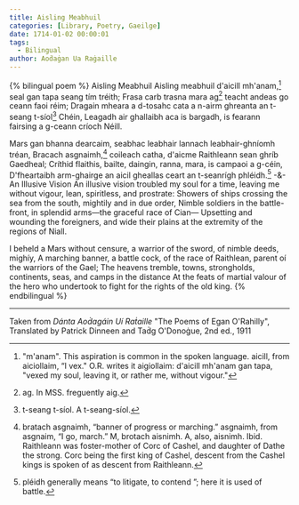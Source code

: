 ```yaml
---
title: Aisling Meabhuil
categories: [Library, Poetry, Gaeilge]
date: 1714-01-02 00:00:01
tags:
  - Bilingual
author: Aoḋaġan Ua Raġaille
---
```


{% bilingual poem %}
Aisling Meabhuil
Aisling meabhuil d'aicill mh'anam,[^1] seal gan tapa seang tím tréith;
Frasa carb trasna mara ag[^2] teacht andeas go ceann faoi réim;
Dragain mheara a d-tosahc cata a n-airm ghreanta an t-seang t-síol[^3] Chéin,
Leagadh air ghallaibh aca is bargadh, is fearann fairsing a g-ceann críoch Néill.

Mars gan bhanna dearcaim, seabhac leabhair lannach leabhair-ghníomh tréan,
Bracach asgnaimh,[^4] coileach catha, d'aicme Raithleann sean ghríb Gaedheal;
Críthid flaithis, bailte, daingin, ranna, mara, is campaoi a g-céin,
D'fheartaibh arm-ghairge an aicil gheallas ceart an t-seanrígh phléidh.[^5]
-&-
An Illusive Vision
An illusive vision troubled my soul for a time, leaving me without vigour, lean, spiritless, and prostrate:
Showers of ships crossing the sea from the south, mightily and in due order,
Nimble soldiers in the battle-front, in splendid arms—the graceful race of Cian—
Upsetting and wounding the foreigners, and wide their plains at the extremity of the regions of Niall.

I beheld a Mars without censure, a warrior of the sword, of nimble deeds, mighíy,
A marching banner, a battle cock, of the race of Raithlean, parent oí the warriors of the Gael;
The heavens tremble, towns, strongholds, continents, seas, and camps in the distance
At the feats of martial valour of the hero who undertook to fight for the rights of the old king.
{% endbilingual %}

[^1]: "m'anam". This aspiration is common in the spoken language. aicill, from aiciollaim, “I vex." O.R. writes it aigiollaim: d'aicill mh'anam gan tapa, "vexed my soul, leaving it, or rather me, without vigour."
[^2]: ag. In MSS. freguently aig.
[^3]: t-seang t-síol. A t-seang-síol.
[^4]: bratach asgnaimh, “banner of progress or marching.” asgnaimh, from asgnaim, “I go, march.” M, brotach aisnimh. A, also, aisnimh. Ibid. Raithleann was foster-mother of Corc of Cashel, and daughter of Dathe the strong. Corc being the first king of Cashel, descent from the Cashel kings is spoken of as descent from Raithleann.
[^5]: pléidh generally means “to litigate, to contend ”; here it is used of battle.

<hr>

Taken from *Dánta Aoḋagáin Uí Raṫaille* "The Poems of Egan O'Rahilly", Translated by Patrick Dinneen and Taḋg O'Donoġue, 2nd ed., 1911